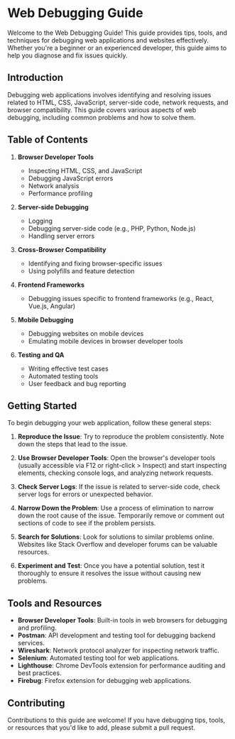 # Web Debugging Guide

Welcome to the Web Debugging Guide! This guide provides tips, tools, and techniques for debugging web applications and websites effectively. Whether you're a beginner or an experienced developer, this guide aims to help you diagnose and fix issues quickly.

## Introduction

Debugging web applications involves identifying and resolving issues related to HTML, CSS, JavaScript, server-side code, network requests, and browser compatibility. This guide covers various aspects of web debugging, including common problems and how to solve them.

## Table of Contents

1. **Browser Developer Tools**
   - Inspecting HTML, CSS, and JavaScript
   - Debugging JavaScript errors
   - Network analysis
   - Performance profiling

2. **Server-side Debugging**
   - Logging
   - Debugging server-side code (e.g., PHP, Python, Node.js)
   - Handling server errors

3. **Cross-Browser Compatibility**
   - Identifying and fixing browser-specific issues
   - Using polyfills and feature detection

4. **Frontend Frameworks**
   - Debugging issues specific to frontend frameworks (e.g., React, Vue.js, Angular)

5. **Mobile Debugging**
   - Debugging websites on mobile devices
   - Emulating mobile devices in browser developer tools

6. **Testing and QA**
   - Writing effective test cases
   - Automated testing tools
   - User feedback and bug reporting

## Getting Started

To begin debugging your web application, follow these general steps:

1. **Reproduce the Issue**: Try to reproduce the problem consistently. Note down the steps that lead to the issue.

2. **Use Browser Developer Tools**: Open the browser's developer tools (usually accessible via F12 or right-click > Inspect) and start inspecting elements, checking console logs, and analyzing network requests.

3. **Check Server Logs**: If the issue is related to server-side code, check server logs for errors or unexpected behavior.

4. **Narrow Down the Problem**: Use a process of elimination to narrow down the root cause of the issue. Temporarily remove or comment out sections of code to see if the problem persists.

5. **Search for Solutions**: Look for solutions to similar problems online. Websites like Stack Overflow and developer forums can be valuable resources.

6. **Experiment and Test**: Once you have a potential solution, test it thoroughly to ensure it resolves the issue without causing new problems.

## Tools and Resources

- **Browser Developer Tools**: Built-in tools in web browsers for debugging and profiling.
- **Postman**: API development and testing tool for debugging backend services.
- **Wireshark**: Network protocol analyzer for inspecting network traffic.
- **Selenium**: Automated testing tool for web applications.
- **Lighthouse**: Chrome DevTools extension for performance auditing and best practices.
- **Firebug**: Firefox extension for debugging web applications.

## Contributing

Contributions to this guide are welcome! If you have debugging tips, tools, or resources that you'd like to add, please submit a pull request.

